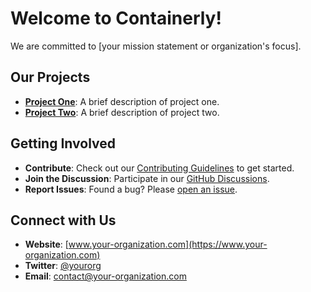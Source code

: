 # Welcome to Containerly!

We are committed to [your mission statement or organization's focus].

## Our Projects

- [**Project One**](https://github.com/your-org/project-one): A brief description of project one.
- [**Project Two**](https://github.com/your-org/project-two): A brief description of project two.

## Getting Involved

- **Contribute**: Check out our [Contributing Guidelines](../CONTRIBUTING.md) to get started.
- **Join the Discussion**: Participate in our [GitHub Discussions](https://github.com/your-org/.github/discussions).
- **Report Issues**: Found a bug? Please [open an issue](https://github.com/your-org/project/issues).

## Connect with Us

- **Website**: [www.your-organization.com](https://www.your-organization.com)
- **Twitter**: [@yourorg](https://twitter.com/yourorg)
- **Email**: [contact@your-organization.com](mailto:contact@your-organization.com)
